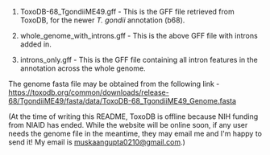 1. ToxoDB-68_TgondiiME49.gff - This is the GFF file retrieved from ToxoDB, for the newer _T. gondii_ annotation (b68).

2. whole_genome_with_introns.gff - This is the above GFF file with introns added in.

3. introns_only.gff - This is the GFF file containing all intron features in the annotation across the whole genome.

The genome fasta file may be obtained from the following link - https://toxodb.org/common/downloads/release-68/TgondiiME49/fasta/data/ToxoDB-68_TgondiiME49_Genome.fasta

(At the time of writing this README, ToxoDB is offline because NIH funding from NIAID has ended. While the website will be online soon, if any user needs the genome file in the meantime, they may email me and I'm happy to send it! My email is muskaangupta0210@gmail.com.) 
